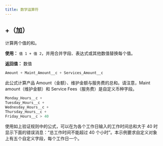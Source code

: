 ```yaml
---
title: 数学运算符
---
```



## +（加）
计算两个值的和。

**使用：** `值 1 + 值 2`，并用合并字段、表达式或其他数值替换每个值。

**返回值：** 数值


```js
Amount + Maint_Amount__c + Services_Amount__c
```
此公式计算产品 Amount（金额）、维护金额与服务费的总和。请注意，Maint amount（维护金额）和 Service Fees（服务费）是自定义币种字段。

```js
Monday_Hours__c + 
Tuesday_Hours__c + 
Wednesday_Hours__c + 
Thursday_Hours__c + 
Friday_Hours__c > 40
```
使用如上验证规则中的公式，可以在为各个工作日输入的工作时间总和大于 40 时显示下面的错误消息：“总工作时间不能超过 40 个小时”。本示例要求自定义对象上有五个自定义字段，每个工作日一个。

